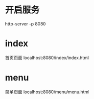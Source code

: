 # 开启服务
http-server -p 8080

# index
首页页面
localhost:8080/index/index.html

# menu
菜单页面
localhost:8080/menu/menu.html
